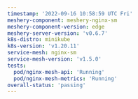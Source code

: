 ```yaml
---
timestamp: '2022-09-16 10:58:59 UTC Fri'
meshery-component: meshery-nginx-sm
meshery-component-version: edge
meshery-server-version: 'v0.6.7'
k8s-distro: minikube
k8s-version: 'v1.20.11'
service-mesh: nginx-sm
service-mesh-version: 'v1.5.0'
tests:
  pod/nginx-mesh-api: 'Running'
  pod/nginx-mesh-metrics: 'Running'
overall-status: 'passing'
---
```

